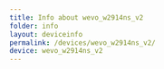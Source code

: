 ```yaml
---
title: Info about wevo_w2914ns_v2
folder: info
layout: deviceinfo
permalink: /devices/wevo_w2914ns_v2/
device: wevo_w2914ns_v2
---
```

